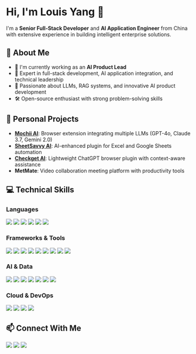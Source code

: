 # Hi, I'm Louis Yang 👋

I'm a **Senior Full-Stack Developer** and **AI Application Engineer** from China with extensive experience in building intelligent enterprise solutions.

## 🚀 About Me

- 🔭 I'm currently working as an **AI Product Lead**
- 🌱 Expert in full-stack development, AI application integration, and technical leadership
- 🧠 Passionate about LLMs, RAG systems, and innovative AI product development
- 🛠️ Open-source enthusiast with strong problem-solving skills

## 🌟 Personal Projects

- [**Mochii AI**](https://www.mochii.ai): Browser extension integrating multiple LLMs (GPT-4o, Claude 3.7, Gemini 2.0)
- [**SheetSavvy AI**](https://www.sheetsavvyai.com): AI-enhanced plugin for Excel and Google Sheets automation
- [**Checkget AI**](https://www.checkget.com): Lightweight ChatGPT browser plugin with context-aware assistance
- **MetMate**: Video collaboration meeting platform with productivity tools

## 💻 Technical Skills

### Languages
[![](https://img.shields.io/badge/language-Java-green)](https://www.java.com/)
[![](https://img.shields.io/badge/language-TypeScript-blue)](https://www.typescriptlang.org/)
[![](https://img.shields.io/badge/language-Python-yellow)](https://www.python.org/)
[![](https://img.shields.io/badge/language-SQL-orange)](https://www.mysql.com/)
[![](https://img.shields.io/badge/-JavaScript-f7e018?style=flat-square&logo=javascript&logoColor=white)](https://www.ecma-international.org/)
[![](https://img.shields.io/badge/-HTML/CSS-E34F26?style=flat-square&logo=html5&logoColor=white)](https://html.spec.whatwg.org/)

### Frameworks & Tools
[![](https://img.shields.io/badge/-Spring_Cloud/Boot-6DB33F?style=flat-square&logo=spring&logoColor=white)](https://spring.io/)
[![](https://img.shields.io/badge/-Next.js-000000?style=flat-square&logo=next.js&logoColor=white)](https://nextjs.org/)
[![](https://img.shields.io/badge/-React-61DAFB?style=flat-square&logo=react&logoColor=black)](https://reactjs.org/)
[![](https://img.shields.io/badge/-Docker-2496ED?style=flat-square&logo=docker&logoColor=ffffff)](https://www.docker.com/)
[![](https://img.shields.io/badge/-Git-f05032?style=flat-square&logo=git&logoColor=white)](https://git-scm.com/)
[![](https://img.shields.io/badge/-Linux-fcc624?style=flat-square&logo=linux&logoColor=white)](https://www.linuxfoundation.org/)
[![](https://img.shields.io/badge/-Vue.js-4fc08d?style=flat-square&logo=vue.js&logoColor=ffffff)](https://vuejs.org/)
[![](https://img.shields.io/badge/-Nginx-269539?style=flat-square&logo=nginx&logoColor=ffffff)](https://nginx.org/)
[![](https://img.shields.io/badge/-NPM-cb3837?style=flat-square&logo=npm&logoColor=white)](https://npmjs.com/)

### AI & Data
[![](https://img.shields.io/badge/-LLM_Applications-8A2BE2?style=flat-square&logo=openai&logoColor=white)](https://openai.com/)
[![](https://img.shields.io/badge/-RAG_Systems-FF6F61?style=flat-square&logo=vector&logoColor=white)](#)
[![](https://img.shields.io/badge/-Vector_Search-5C4EE5?style=flat-square&logo=postgresql&logoColor=white)](https://github.com/pgvector/pgvector)
[![](https://img.shields.io/badge/-LangChain-2B4C7E?style=flat-square&logoColor=white)](https://www.langchain.com/)
[![](https://img.shields.io/badge/-Redis-DC382D?style=flat-square&logo=redis&logoColor=white)](https://redis.io/)
[![](https://img.shields.io/badge/-MongoDB-47A248?style=flat-square&logo=mongodb&logoColor=white)](https://www.mongodb.com/)
[![](https://img.shields.io/badge/-PostgreSQL-336791?style=flat-square&logo=postgresql&logoColor=white)](https://www.postgresql.org/)

### Cloud & DevOps
[![](https://img.shields.io/badge/-Vercel-000000?style=flat-square&logo=vercel&logoColor=white)](https://vercel.com/)
[![](https://img.shields.io/badge/-AWS-232F3E?style=flat-square&logo=amazon-aws&logoColor=white)](https://aws.amazon.com/)
[![](https://img.shields.io/badge/-Cloudflare-F38020?style=flat-square&logo=cloudflare&logoColor=white)](https://www.cloudflare.com/)
[![](https://img.shields.io/badge/-Kubernetes-326CE5?style=flat-square&logo=kubernetes&logoColor=white)](https://kubernetes.io/)

## 📫 Connect With Me
[![](https://img.shields.io/badge/-Website-00A98F?style=flat-square&logo=About.me&logoColor=white)](https://lofter.me)
[![](https://img.shields.io/badge/-Email-D14836?style=flat-square&logo=gmail&logoColor=white)](mailto:admin@lofter.me)
[![](https://img.shields.io/badge/-GitHub-181717?style=flat-square&logo=github&logoColor=white)](https://github.com/kulovecc) 
